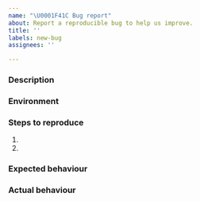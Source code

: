 ```yaml
---
name: "\U0001F41C Bug report"
about: Report a reproducible bug to help us improve.
title: ''
labels: new-bug
assignees: ''

---
```


### Description
<!-- Describe your issue here. -->

### Environment
<!--
* Use docker command to find node image version: docker images --format '{{.ID}}' 'taraxa/taraxa-node:latest' 
* Operating System details.
* CPU, memory, disk details. 
* In many cases log files are also useful to include. Since these files may be large, a Taraxa developer may request them later. These files may include public addresses that you're participating with. If that is a concern please be sure to scrub that data.
-->

### Steps to reproduce

1.
2.

### Expected behaviour

### Actual behaviour


